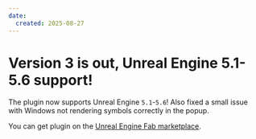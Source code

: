 ```yaml
---
date:
  created: 2025-08-27
---
```


# Version 3 is out, Unreal Engine 5.1-5.6 support!

The plugin now supports Unreal Engine `5.1`-`5.6`!
Also fixed a small issue with Windows not rendering symbols correctly in the popup.

You can get plugin on the [Unreal Engine Fab marketplace](https://www.fab.com/listings/b474f704-c319-4fd0-87f3-651931da6b33).